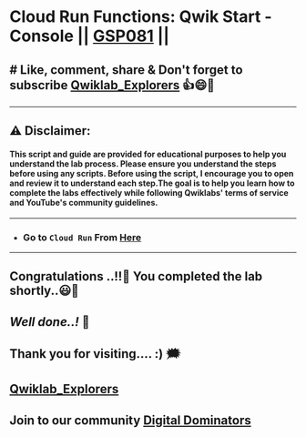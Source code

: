 # Cloud Run Functions: Qwik Start - Console || [GSP081](https://www.cloudskillsboost.google/focuses/1763?parent=catalog) ||

## # Like, comment, share & Don't forget to subscribe [Qwiklab_Explorers](https://youtube.com/@titashshil?si=RgamNu1dc9jVIbJN) 👍😄🤝

---
## ⚠️ **Disclaimer:**
#### This script and guide are provided for educational purposes to help you understand the lab process. Please ensure you understand the steps before using any scripts. Before using the script, I encourage you to open and review it to understand each step.The goal is to help you learn how to complete the labs effectively while following Qwiklabs' terms of service and YouTube's community guidelines.
---

 - ### Go to `Cloud Run` From [Here](https://console.cloud.google.com/run/create?enableapi=true&deploymentType=function&project=)

---

## Congratulations ..!!🎉  You completed the lab shortly..😃💯

## *Well done..!* 👏

## Thank you for visiting.... :) 🗯️

## [Qwiklab_Explorers](https://youtube.com/@titashshil?si=RgamNu1dc9jVIbJN)

## Join to our community [Digital Dominators](https://linktr.ee/digital_dominators)
